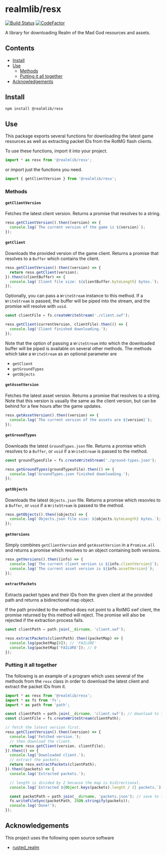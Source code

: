 # realmlib/resx

[![Build Status](https://travis-ci.org/thomas-crane/realmlib-resx.svg?branch=master)](https://travis-ci.org/thomas-crane/realmlib-resx)
[![CodeFactor](https://www.codefactor.io/repository/github/thomas-crane/realmlib-resx/badge)](https://www.codefactor.io/repository/github/thomas-crane/realmlib-resx)

A library for downloading Realm of the Mad God resources and assets.

## Contents

+ [Install](#install)
+ [Use](#use)
  + [Methods](#methods)
  + [Putting it all together](#putting-it-all-together)
+ [Acknowledgements](#acknowledgements)

## Install

```bash
npm install @realmlib/resx
```

## Use

This package exports several functions for downloading the latest game resources as well as extracting packet IDs from the RotMG flash clients.

To use these functions, import it into your project.

```typescript
import * as resx from '@realmlib/resx';
```

or import just the functions you need.

```typescript
import { getClientVersion } from '@realmlib/resx';
```

### Methods

#### `getClientVersion`

Fetches the latest client version. Returns a promise that resolves to a string.

```typescript
resx.getClientVersion().then((version) => {
  console.log(`The current version of the game is ${version}`);
});
```

#### `getClient`

Downloads the provided version of the game client. Returns a promise that resolves to a `Buffer` which contains the client.

```typescript
resx.getClientVersion().then((version) => {
  return resx.getClient(version);
}).then((clientBuffer) => {
  console.log(`Client file size: ${clientBuffer.byteLength} bytes.`);
});
```

Optionally, you can pass a `WriteStream` instance to this method. If a `WriteStream` is passed, the buffer will be piped into the stream, and the promise will resolve with `void`.

```typescript
const clientFile = fs.createWriteStream('./client.swf');

resx.getClient(currentVersion, clientFile).then(() => {
  console.log('Client finished downloading.');
});
```

Note that the option of passing a `WriteStream` into which the downloaded buffer will be piped is available on several other methods. The methods which take a `WriteStream` as an optional parameter are

+ `getClient`
+ `getGroundTypes`
+ `getObjects`

#### `getAssetVersion`

Fetches the latest asset version. Returns a promise that resolves to a string. Note that this version is usually the same as the client version, but can be behind for a few hours after the game updates.

```typescript
resx.getAssetVersion().then((version) => {
  console.log(`The current version of the assets are ${version}`);
});
```

#### `getGroundTypes`

Downloads the latest `GroundTypes.json` file. Returns a promise which resolves to a `Buffer`, or `void` if a `WriteStream` is passed to the method.

```typescript
const groundTypesFile = fs.createWriteStream('./ground-types.json');

resx.getGroundTypes(groundTypesFile).then(() => {
  console.log('GroundTypes.json finished downloading.');
});
```

#### `getObjects`

Downloads the latest `Objects.json` file. Returns a promise which resovles to a `Buffer`, or `void` if a `WriteStream` is passed to the method.

```typescript
resx.getObjects().then((objects) => {
  console.log(`Objects.json file size: ${objects.byteLength} bytes.`);
});
```

#### `getVersions`

Simply combines `getClientVersion` and `getAssetVersion` in a `Promise.all` and returns a promise which resolves to an object containing both versions.

```typescript
resx.getVersions().then((info) => {
  console.log(`The current client version is ${info.clientVersion}`);
  console.log(`The current asset version is ${info.assetVersion}`);
});
```

#### `extractPackets`

Extracts packet types and their IDs from the given client at the provided path and returns a bidirectional map object.

If the path provided to the method does not point to a RotMG swf client, the promise returned by this method will reject. The promise will also be rejected if the extraction process fails.

```typescript
const clientPath = path.join(__dirname, 'client.swf');

resx.extractPackets(clientPath).then((packetMap) => {
  console.log(packetMap[0]); // 'FAILURE'
  console.log(packetMap['FAILURE']); // 0
});
```

### Putting it all together

The following is an example of a program which uses several of the methods from the `resx` class in order to download the latest client and extract the packet IDs from it.

```typescript
import * as resx from '@realmlib/resx';
import * as fs from 'fs';
import * as path from 'path';

const clientPath = path.join(__dirname, 'client.swf'); // download to the current directory.
const clientFile = fs.createWriteStream(clientPath);

// fetch the latest version first.
resx.getClientVersion().then((version) => {
  console.log('Fetched version.');
  // then download the client.
  return resx.getClient(version, clientFile);
}).then(() => {
  console.log('Downloaded client.');
  // extract the packets.
  return resx.extractPackets(clientPath);
}).then((packets) => {
  console.log('Extracted packets.');

  // length is divided by 2 because the map is bidirectional.
  console.log(`Extracted ${Object.keys(packets).length / 2} packets.`);

  const packetPath = path.join(__dirname, 'packets.json'); // save to the current directory.
  fs.writeFileSync(packetPath, JSON.stringify(packets));
  console.log('Done!');
});

```

## Acknowledgements

This project uses the following open source software

+ [rusted_realm](https://github.com/dmarcuse/rusted_realm)
